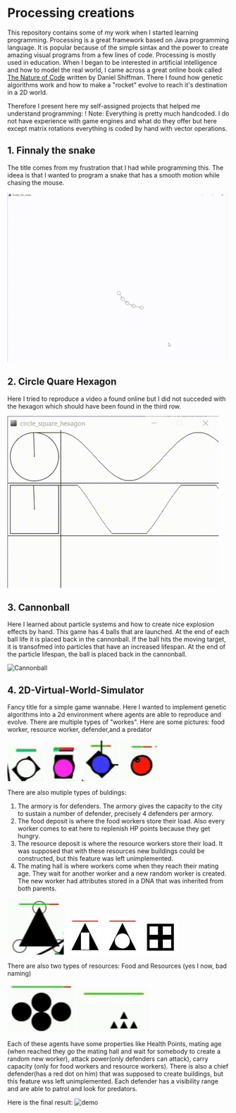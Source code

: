 # Processing creations
This repository contains some of my work when I started learning programming.
Processing is a great framework based on Java programming language. It is popular because of the simple sintax and the power to create amazing visual programs from a few lines of code.
Processing is mostly used in education.
When I began to be interested in artificial intelligence and how to model the real world, I came across a great online book called  [The Nature of Code](http://natureofcode.com/book/introduction/) written by Daniel Shiffman. There I found how genetic algorithms work and how to make a "rocket" evolve to reach it's destination in a 2D world.

Therefore I present here my self-assigned projects that helped me understand programming:
! Note: Everything is pretty much handcoded. I do not have experience with game engines and what do they offer but here except matrix rotations everything is coded by hand with vector operations.

## 1. Finnaly the snake
The title comes from my frustration that I had while programming this.
The ideea is that I wanted to program a snake that has a smooth motion while chasing the mouse.

![Snake chasing mouse](media/ezgif.com-resize.gif)

## 2. Circle Quare Hexagon
Here I tried to reproduce a video a found online but I did not succeded with the hexagon which should have been found in the third row.

![Circle Quare Hexagon](media/ice_video_20170601-132736.gif)

## 3. Cannonball
Here I learned about particle systems and how to create nice explosion effects by hand.
This game has 4 balls that are launched. At the end of each ball life it is placed back in the cannonball.
If the ball hits the moving target, it is transofmed into particles that have an increased lifespan. At the end of the particle lifespan, the ball is placed back in the cannonball.

![Cannonball](media/ice_video_20170601-133413.gif)

## 4. 2D-Virtual-World-Simulator
Fancy title for a simple game wannabe.
Here I wanted to implement genetic algorithms into a 2d environment where agents are able to reproduce and evolve. There are multiple types of "workes". Here are some pictures: food worker, resource worker, defender,and a predator

![workerFood](media/workerFood.JPG)
![workerResources](media/workerResources.JPG)
![workerDefender](media/workerDefender.JPG)
![predator](media/predator.JPG)

There are also mutiple types of buldings:
1. The armory is for defenders. The armory gives the capacity to the city to sustain a number of defender, precisely 4 defenders per armory.
2. The food deposit is where the food workers store their load. Also every worker comes to eat here to replenish HP points because they get hungry.
3. The resource deposit is where the resource workers store their load. It was supposed that with these resources new buildings could be constructed, but this feature was left unimplemented.
4. The mating hall is where workers come when they reach their mating age. They wait for another worker and a new random worker is created. The new worker had attributes stored in a DNA that was inherited from both parents.

![Armory](media/armory.JPG)
![Food Deposit](media/foodDeposit.JPG)
![Resource Deposit](media/resourcesDeposit.JPG)
![Mating hall](media/matingHall.JPG)

There are also two types of resources:
Food and Resources (yes I now, bad naming)

![Food](media/food.JPG)
![resources](media/resources.JPG)

Each of these agents have some properties like Health Points, mating age (when reached they go the mating hall and wait for somebody to create a random new worker), attack power(only defenders can attack), carry capacity (only for food workers and resource workers).
There is also a chief defender(has a red dot on him) that was supposed to create buildings, but this feature wss left unimplemented.
Each defender has a visibility range and are able to patrol and look for predators.

Here is the final result:
![demo](media/ice_video_20170601-135839.gif)

